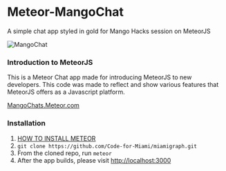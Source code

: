 # Meteor-MangoChat
A simple chat app styled in gold for Mango Hacks session on MeteorJS

![MangoChat](http://gregoryjohnson.azurewebsites.net/wp-content/uploads/2016/03/MangoChatImage.png)

### Introduction to MeteorJS
This is a Meteor Chat app made for introducing MeteorJS to new developers. This code was made to reflect and show various features that MeteorJS offers as a Javascript platform. 

[MangoChats.Meteor.com](http://mangochats.meteor.com)

### Installation

1. [HOW TO INSTALL METEOR](https://www.meteor.com/install)
2. `git clone https://github.com/Code-for-Miami/miamigraph.git`
3. From the cloned repo, run `meteor`
4. After the app builds, please visit [http://localhost:3000](http://localhost:3000)

